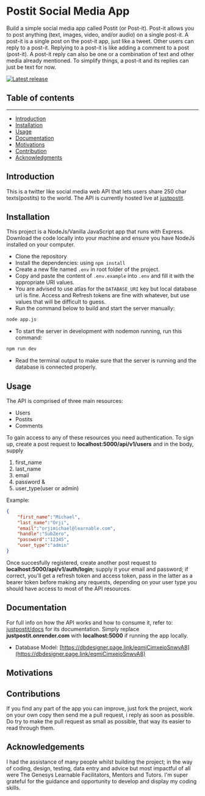 # Postit Social Media App

Build a simple social media app called Postit (or Post-it). Post-it allows you to post anything (text, images, video, and/or audio) on a single post-it. A post-it is a single post on the post-it app, just like a tweet. Other users can reply to a post-it. Replying to a post-it is like adding a comment to a post (post-it). A post-it reply can also be one or a combination of text and other media already mentioned. To simplify things, a post-it and its replies can just be text for now.


[![Latest release](https://img.shields.io/github/v/release/mhucka/readmine.svg?style=flat-square&color=b44e88)](https://github.com/mhucka/readmine/releases)


## Table of contents
-------------------------------
* [Introduction](#introduction)
* [Installation](#installation)
* [Usage](#usage)
* [Documentation](#documentation)
* [Motivations](#motivations)
* [Contribution](#contributing)
* [Acknowledgments](#acknowledgments)


Introduction
-------------

This is a twitter like social media web API that lets users share 250 char texts(postits) to the world. The API is currently hosted live at [justpostit](https://justpostit.onrender.com).


Installation
-------------
This project is a NodeJs/Vanilla JavaScript app that runs with Express. Download the code locally into your machine and ensure you have NodeJs installed on your computer. 
- Clone the repository
- Install the dependencies: using `npm install`
- Create a new file named `.env` in root folder of the project.
- Copy and paste the content of `.env.example` into `.env` and fill it with the appropriate URI values.
- You are advised to use atlas for the `DATABASE_URI` key but local database url is fine. Access and Refresh tokens are fine with whatever, but use values that will be difficult to guess.
- Run the command below to build and start the server manually:
```bash
node app.js
```
- To start the server in development with nodemon running, run this command: 
 ```bash
 npm run dev
 ```
 - Read the terminal output to make sure that the server is running and the database is connected properly.


Usage
------
The API is comprised of three main resources: 

- Users
- Postits
- Comments

To gain access to any of these resources you need authentication.
To sign up, create a post request to
**localhost:5000/api/v1/users** and in the body, supply
1. first_name
2. last_name
3. email
4. password &
5. user_type(user or admin)

Example: 
```json
{
    "first_name":"Michael",
    "last_name":"Orji",
    "email":"orjimichael@learnable.com",
    "handle":"SubZero",
    "password":"12345",
    "user_type":"admin"
}
```

Once succesfully registered, create another post request to **localhost:5000/api/v1/auth/login**; supply it your email and password; if correct, you'll get a refresh token and access token, pass in the latter as a bearer token before making any requests, depending on your user type you should have access to most of the API resources.


Documentation
-------------
For full info on how the API works and how to consume it, refer to: [justpostit/docs](https://justpostit.onrender.com/api/v1/docs) for its documentation. Simply replace **justpostit.onrender.com** with **localhost:5000** if running the app locally.

- Database Model: [https://dbdesigner.page.link/eqmiCimxeioSnwvA8](https://dbdesigner.page.link/eqmiCimxeioSnwvA8)


Motivations
------------


Contributions
--------------

If you find any part of the app you can improve, just fork the project, work on your own copy then send me a pull request, i reply as soon as possible. Do try to make the pull request as small as possible, that way its easier to read through them.


Acknowledgements
-----------------

I had the assistance of many people whilst building the project; in the way of coding, design, testing, data entry and advice but most impactful of all were The Genesys Learnable Facilitators, Mentors and Tutors. I'm super grateful for the guidance and opportunity to develop and display my coding skills.
